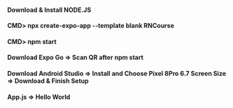 #### Download & Install NODE.JS

#### CMD> npx create-expo-app --template blank RNCourse

#### CMD> npm start

#### Download Expo Go => Scan QR after npm start 

#### Download Android Studio => Install and Choose Pixel 8Pro 6.7 Screen Size => Download & Finish Setup

#### App.js => Hello World
